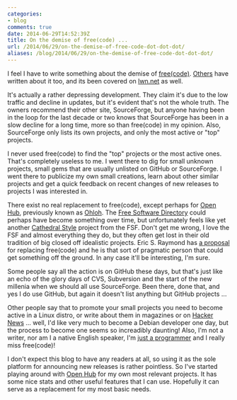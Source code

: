 ```yaml
---
categories:
- blog
comments: true
date: 2014-06-29T14:52:39Z
title: On the demise of free(code) ...
url: /2014/06/29/on-the-demise-of-free-code-dot-dot-dot/
aliases: /blog/2014/06/29/on-the-demise-of-free-code-dot-dot-dot/
---
```


I feel I have to write something about the demise of
[free(code)](http://freecode.com).
[Others](http://esr.ibiblio.org/?p=5936) have written about it too,
and its been covered on [lwn.net](http://lwn.net/Articles/603403/) as
well.

It's actually a rather depressing development.  They claim it's due to
the low traffic and decline in updates, but it's evident that's not
the whole truth.  The owners recommend their other site, SourceForge,
but anyone having been in the loop for the last decade or two knows
that SourceForge has been in a slow decline for a long time, more so
than free(code) in my opinion.  Also, SourceForge only lists its own
projects, and only the most active or "top" projects.

I never used free(code) to find the "top" projects or the most active
ones.  That's completely useless to me.  I went there to dig for small
unknown projects, small gems that are usually unlisted on GitHub or
SourceForge.  I went there to publicize my own small creations, learn
about other similar projects and get a quick feedback on recent
changes of new releases to projects I was interested in.

<!--more-->

There exist no real replacement to free(code), except perhaps for
[Open Hub](https://www.openhub.net/), previously known as
[Ohloh](http://www.ohloh.net).  The
[Free Software Directory](http://directory.fsf.org) could perhaps have
become something over time, but unfortunately feels like yet another
[Cathedral Style](http://www.catb.org/esr/writings/cathedral-bazaar/)
project from the FSF.  Don't get me wrong, I love the FSF and almost
everything they do, but they often get lost in their old tradition of
big closed off idealistic projects.  Eric S. Raymond has
[a proposal](http://esr.ibiblio.org/?p=5948) for replacing free(code)
and he is that sort of pragmatic person that could get something off
the ground.  In any case it'll be interesting, I'm sure.

Some people say all the action is on GitHub these days, but that's
just like an echo of the glory days of CVS, Subversion and the start
of the new millenia when we should all use SourceForge.  Been there,
done that, and yes I do use GitHub, but again it doesn't list anything
but GitHub projects ...

Other people say that to promote your small projects you need to
become active in a Linux distro, or write about them in magazines or
on [Hacker News](http://hackerne.ws) ... well, I'd like very much to
become a Debian developer one day, but the process to become one seems
so increadibly daunting!  Also, I'm not a writer, nor am I a native
English speaker, I'm
[just a programmer](http://c2.com/cgi/wiki?JustaProgrammer) and I
really miss free(code)!

I don't expect this blog to have any readers at all, so using it as
the sole platform for announcing new releases is rather pointless.  So
I've started playing around with
[Open Hub](https://www.openhub.net/accounts/troglobit) for my own most
relevant projects.  It has some nice stats and other useful features
that I can use.  Hopefully it can serve as a replacement for my most
basic needs.

